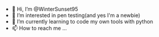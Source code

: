- 👋 Hi, I’m @WinterSunset95
- 👀 I’m interested in pen testing(and yes I'm a newbie)
- 🌱 I’m currently learning to code my own tools with python
- 📫 How to reach me ...

<!---
WinterSunset95/WinterSunset95 is a ✨ special ✨ repository because its `README.md` (this file) appears on your GitHub profile.
You can click the Preview link to take a look at your changes.
--->
